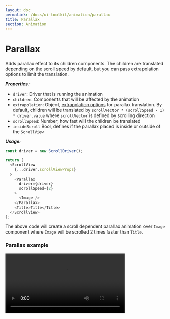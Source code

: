```yaml
---
layout: doc
permalink: /docs/ui-toolkit/animation/parallax
title: Parallax
section: Animation
---
```


# Parallax

Adds parallax effect to its children components. The children are translated depending on the scroll speed by default, but you can pass extrapolation options to limit the translation.

***Properties:***

- `driver`: Driver that is running the animation
- `children`: Components that will be affected by the animation
- `extrapolation`: Object, [extrapolation options](https://facebook.github.io/react-native/docs/animations.html#composing-animations) for parallax translation. By default, children will be translated by `scrollVector * (scrollSpeed - 1) * driver.value` where `scrollVector` is defined by scrolling direction
- `scrollSpeed`: Number, how fast will the children be translated
- `insideScroll` Bool, defines if the parallax placed is inside or outside of the `ScrollView`

***Usage:***

```javascript
const driver = new ScrollDriver();

return (
  <ScrollView
    {...driver.scrollViewProps}
  >
    <Parallax
      driver={driver}
      scrollSpeed={2}
    >
      <Image />
    </Parallax>
    <Title>Title</Title>
  </ScrollView>
);
```

The above code will create a scroll dependent parallax animation over `Image` component where `Image` will be scrolled 2 times faster than `Title`.


### Parallax example

<div class="video-screen">
  <video width="375" loop>
    <source src="/video/examples/01 parallax.webm" type="video/webm">
    <source src="/video/examples/01 parallax.mp4" type="video/mp4">
  </video>
</div>